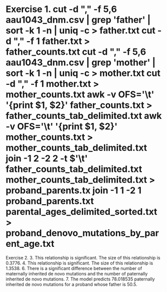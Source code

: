 Exercise 1.
cut -d "," -f 5,6 aau1043_dnm.csv | grep 'father' | sort -k 1 -n | uniq -c > father.txt
cut -d "," -f 1 father.txt > father_counts.txt
cut -d "," -f 5,6 aau1043_dnm.csv | grep 'mother' | sort -k 1 -n | uniq -c > mother.txt
cut -d "," -f 1 mother.txt > mother_counts.txt
awk -v OFS='\t' '{print $1, $2}' father_counts.txt > father_counts_tab_delimited.txt
awk -v OFS='\t' '{print $1, $2}' mother_counts.txt > mother_counts_tab_delimited.txt
join -1 2 -2 2 -t $'\t' father_counts_tab_delimited.txt mother_counts_tab_delimited.txt > proband_parents.tx
join -1 1 -2 1 proband_parents.txt parental_ages_delimited_sorted.txt > proband_denovo_mutations_by_parent_age.txt
========
Exercise 2.
3.
This relationship is significant. The size of this relationship is 0.3776.
4.
This relationship is significant. The size of this relationship is 1.3538. 
6.
There is a significant difference between the number of maternally inherited de novo mutations and the number of paternally inherited de novo mutations.
7.
The model predicts 78.018535 paternally inherited de novo mutations for a proband whose father is 50.5.